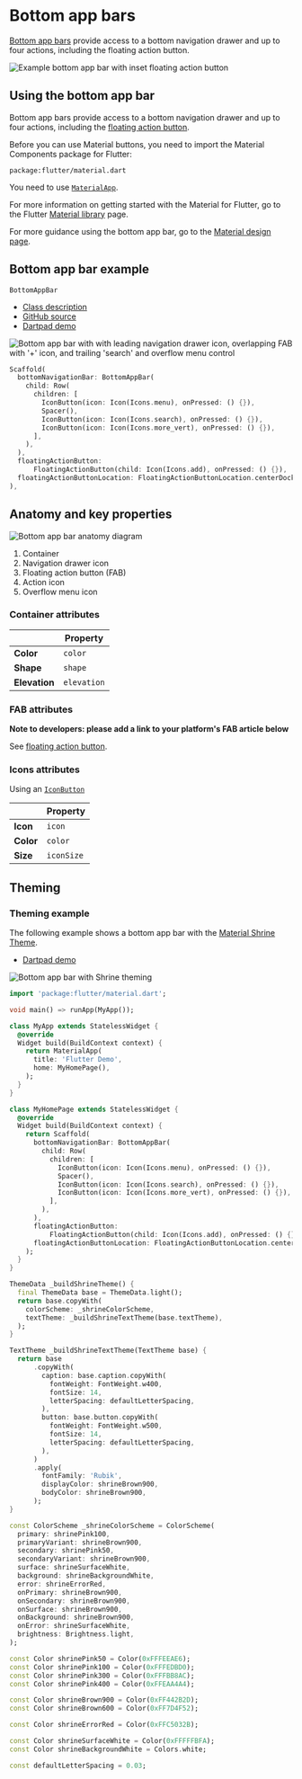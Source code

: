 <!--docs:
title: "Material bottom app bar"
layout: detail
section: components
excerpt: "Bottom app bars provide access to a bottom navigation drawer and up to four actions, including the floating action button.
iconId:
path: /catalog/material-bottom-app-bar/
-->

# Bottom app bars

[Bottom app bars](https://material.io/components/app-bars-bottom/) provide access to a bottom navigation drawer and up to four actions, including the floating action button.

![Example bottom app bar with inset floating action button](assets/bottom_app_bars/bottom-app-bar-hero.png)

## Using the bottom app bar

Bottom app bars provide access to a bottom navigation drawer and up to four actions, including the [floating action button](fab.md).

Before you can use Material buttons, you need to import the Material Components package for Flutter:
```
package:flutter/material.dart
```

You need to use [`MaterialApp`](https://api.flutter.dev/flutter/material/MaterialApp-class.html).

For more information on getting started with the Material for Flutter, go to the Flutter [Material library](https://api.flutter.dev/flutter/material/material-library.html) page.


For more guidance using the bottom app bar, go to the [Material design page](https://material.io/components/app-bars-bottom/).

## Bottom app bar example

`BottomAppBar`
* [Class description](https://api.flutter.dev/flutter/material/BottomAppBar-class.html)
* [GitHub source](https://github.com/flutter/flutter/blob/master/packages/flutter/lib/src/material/bottom_app_bar.dart)
* [Dartpad demo](https://dartpad.dev/embed-flutter.html?gh_owner=material-components&gh_repo=material-components-flutter&gh_path=docs/components/dartpad/bottom_app_bars/regular)

![Bottom app bar with with leading navigation drawer icon, overlapping FAB with '+' icon, and trailing 'search' and overflow menu control](assets/bottom_app_bars/bottom_app_bar_example.png)

```dart
Scaffold(
  bottomNavigationBar: BottomAppBar(
    child: Row(
      children: [
        IconButton(icon: Icon(Icons.menu), onPressed: () {}),
        Spacer(),
        IconButton(icon: Icon(Icons.search), onPressed: () {}),
        IconButton(icon: Icon(Icons.more_vert), onPressed: () {}),
      ],
    ),
  ),
  floatingActionButton:
      FloatingActionButton(child: Icon(Icons.add), onPressed: () {}),
  floatingActionButtonLocation: FloatingActionButtonLocation.centerDocked,
),
```

## Anatomy and key properties

![Bottom app bar anatomy diagram](assets/bottom_app_bars/bottom-app-bar-anatomy.png)


1. Container
1. Navigation drawer icon
1. Floating action button (FAB)
1. Action icon
1. Overflow menu icon

### Container attributes

| &nbsp; | Property |
| --- | --- |
| **Color** | `color` |
| **Shape** | `shape` |
| **Elevation** | `elevation` |

### FAB attributes

**Note to developers: please add a link to your platform's FAB article below**

See [floating action button](fab.md).

### Icons attributes

Using an [`IconButton`](https://api.flutter.dev/flutter/material/IconButton-class.html)

| &nbsp; | Property |
| --- | --- |
| **Icon** | `icon` |
| **Color** | `color` |
| **Size** | `iconSize` |



## Theming

### Theming example

The following example shows a bottom app bar with the [Material Shrine Theme](https://material.io/design/material-studies/shrine.html).


* [Dartpad demo](https://dartpad.dev/embed-flutter.html?gh_owner=material-components&gh_repo=material-components-flutter&gh_path=docs/components/dartpad/bottom_app_bars/theme)

![Bottom app bar with Shrine theming](assets/bottom_app_bars/bottom_app_bar_example_themed.png)

```dart
import 'package:flutter/material.dart';

void main() => runApp(MyApp());

class MyApp extends StatelessWidget {
  @override
  Widget build(BuildContext context) {
    return MaterialApp(
      title: 'Flutter Demo',
      home: MyHomePage(),
    );
  }
}

class MyHomePage extends StatelessWidget {
  @override
  Widget build(BuildContext context) {
    return Scaffold(
      bottomNavigationBar: BottomAppBar(
        child: Row(
          children: [
            IconButton(icon: Icon(Icons.menu), onPressed: () {}),
            Spacer(),
            IconButton(icon: Icon(Icons.search), onPressed: () {}),
            IconButton(icon: Icon(Icons.more_vert), onPressed: () {}),
          ],
        ),
      ),
      floatingActionButton:
          FloatingActionButton(child: Icon(Icons.add), onPressed: () {}),
      floatingActionButtonLocation: FloatingActionButtonLocation.centerDocked,
    );
  }
}

ThemeData _buildShrineTheme() {
  final ThemeData base = ThemeData.light();
  return base.copyWith(
    colorScheme: _shrineColorScheme,
    textTheme: _buildShrineTextTheme(base.textTheme),
  );
}

TextTheme _buildShrineTextTheme(TextTheme base) {
  return base
      .copyWith(
        caption: base.caption.copyWith(
          fontWeight: FontWeight.w400,
          fontSize: 14,
          letterSpacing: defaultLetterSpacing,
        ),
        button: base.button.copyWith(
          fontWeight: FontWeight.w500,
          fontSize: 14,
          letterSpacing: defaultLetterSpacing,
        ),
      )
      .apply(
        fontFamily: 'Rubik',
        displayColor: shrineBrown900,
        bodyColor: shrineBrown900,
      );
}

const ColorScheme _shrineColorScheme = ColorScheme(
  primary: shrinePink100,
  primaryVariant: shrineBrown900,
  secondary: shrinePink50,
  secondaryVariant: shrineBrown900,
  surface: shrineSurfaceWhite,
  background: shrineBackgroundWhite,
  error: shrineErrorRed,
  onPrimary: shrineBrown900,
  onSecondary: shrineBrown900,
  onSurface: shrineBrown900,
  onBackground: shrineBrown900,
  onError: shrineSurfaceWhite,
  brightness: Brightness.light,
);

const Color shrinePink50 = Color(0xFFFEEAE6);
const Color shrinePink100 = Color(0xFFFEDBD0);
const Color shrinePink300 = Color(0xFFFBB8AC);
const Color shrinePink400 = Color(0xFFEAA4A4);

const Color shrineBrown900 = Color(0xFF442B2D);
const Color shrineBrown600 = Color(0xFF7D4F52);

const Color shrineErrorRed = Color(0xFFC5032B);

const Color shrineSurfaceWhite = Color(0xFFFFFBFA);
const Color shrineBackgroundWhite = Colors.white;

const defaultLetterSpacing = 0.03;
```

